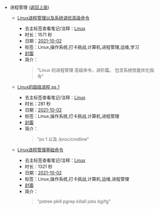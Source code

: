 - 进程管理 ([返回上层](../))
    - [Linux进程管理以及系统调优高级命令](https://www.bilibili.com/video/BV1h64y187dJ)
        - 去主标签查看笔记/注释：[Linux](../tags/Linux.md)
        - 时长：1571 秒
        - 日期：[2021-10-02](../month/202110.md)
        - 标签：Linux,操作系统,打卡挑战,计算机,进程管理,运维,学习
        - [封面](http://i2.hdslb.com/bfs/archive/babdda27c2d0cde72c43012a6ec169b15c4ab8b2.jpg)
        - 简介：
            > "Linux 的进程管理 高级命令，进阶篇。 
包含系统性能优化指令"

    - [Linux的超级进程 ps 1](https://www.bilibili.com/video/BV1o44y147Bw)
        - 去主标签查看笔记/注释：[Linux](../tags/Linux.md)
        - 时长：281 秒
        - 日期：[2021-10-02](../month/202110.md)
        - 标签：Linux,操作系统,打卡挑战,计算机,进程管理
        - [封面](http://i0.hdslb.com/bfs/archive/e7c23a7a5af06735c488e183df2c7efbdf4704c3.jpg)
        - 简介：
            > "ps 1
以及 /proc/cmdline"

    - [Linux进程管理基础命令](https://www.bilibili.com/video/BV1dQ4y1z7Vc)
        - 去主标签查看笔记/注释：[Linux](../tags/Linux.md)
        - 时长：1321 秒
        - 日期：[2021-10-02](../month/202110.md)
        - 标签：Linux,操作系统,打卡挑战,计算机,运维,进程管理
        - [封面](http://i0.hdslb.com/bfs/archive/a16ae73e980119d652f8c6373a70b1e7a3a26cea.jpg)
        - 简介：
            > "pstree
pkill
pgrep
killall
jobs
bg/fg"


